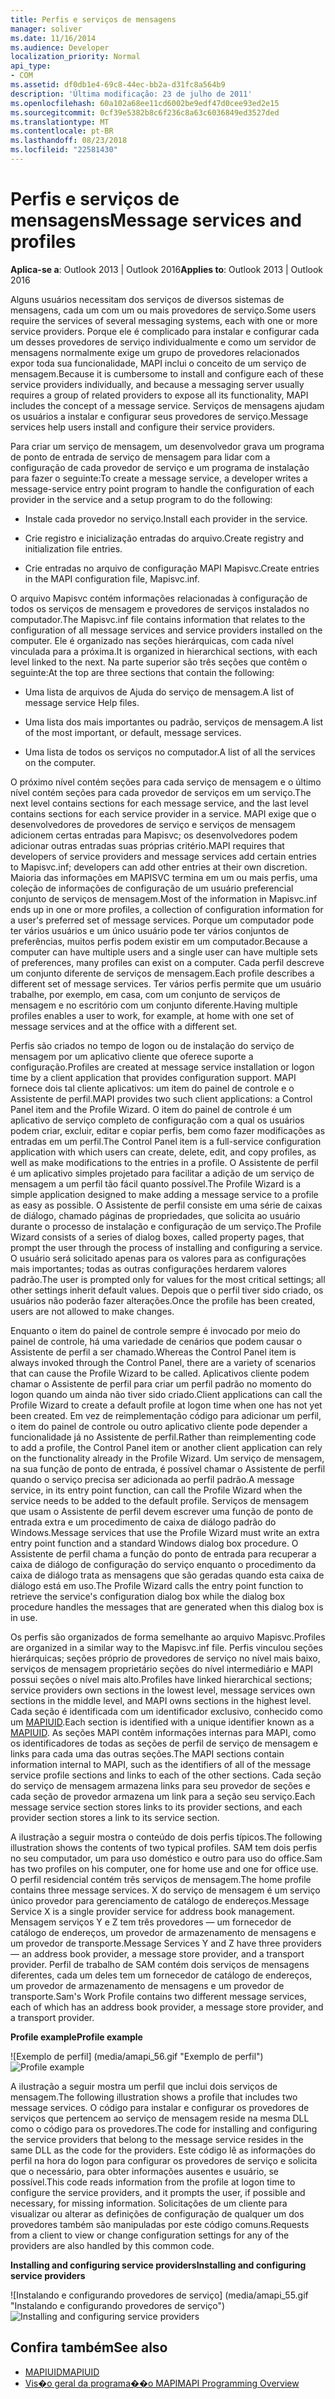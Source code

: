 ```yaml
---
title: Perfis e serviços de mensagens
manager: soliver
ms.date: 11/16/2014
ms.audience: Developer
localization_priority: Normal
api_type:
- COM
ms.assetid: df0db1e4-69c8-44ec-bb2a-d31fc8a564b9
description: 'Última modificação: 23 de julho de 2011'
ms.openlocfilehash: 60a102a68ee11cd6002be9edf47d0cee93ed2e15
ms.sourcegitcommit: 0cf39e5382b8c6f236c8a63c6036849ed3527ded
ms.translationtype: MT
ms.contentlocale: pt-BR
ms.lasthandoff: 08/23/2018
ms.locfileid: "22581430"
---
```

# <a name="message-services-and-profiles"></a><span data-ttu-id="18102-103">Perfis e serviços de mensagens</span><span class="sxs-lookup"><span data-stu-id="18102-103">Message services and profiles</span></span>
  
<span data-ttu-id="18102-104">**Aplica-se a**: Outlook 2013 | Outlook 2016</span><span class="sxs-lookup"><span data-stu-id="18102-104">**Applies to**: Outlook 2013 | Outlook 2016</span></span> 
  
<span data-ttu-id="18102-105">Alguns usuários necessitam dos serviços de diversos sistemas de mensagens, cada um com um ou mais provedores de serviço.</span><span class="sxs-lookup"><span data-stu-id="18102-105">Some users require the services of several messaging systems, each with one or more service providers.</span></span> <span data-ttu-id="18102-106">Porque ele é complicado para instalar e configurar cada um desses provedores de serviço individualmente e como um servidor de mensagens normalmente exige um grupo de provedores relacionados expor toda sua funcionalidade, MAPI inclui o conceito de um serviço de mensagem.</span><span class="sxs-lookup"><span data-stu-id="18102-106">Because it is cumbersome to install and configure each of these service providers individually, and because a messaging server usually requires a group of related providers to expose all its functionality, MAPI includes the concept of a message service.</span></span> <span data-ttu-id="18102-107">Serviços de mensagens ajudam os usuários a instalar e configurar seus provedores de serviço.</span><span class="sxs-lookup"><span data-stu-id="18102-107">Message services help users install and configure their service providers.</span></span>
  
<span data-ttu-id="18102-108">Para criar um serviço de mensagem, um desenvolvedor grava um programa de ponto de entrada de serviço de mensagem para lidar com a configuração de cada provedor de serviço e um programa de instalação para fazer o seguinte:</span><span class="sxs-lookup"><span data-stu-id="18102-108">To create a message service, a developer writes a message-service entry point program to handle the configuration of each provider in the service and a setup program to do the following:</span></span>
  
- <span data-ttu-id="18102-109">Instale cada provedor no serviço.</span><span class="sxs-lookup"><span data-stu-id="18102-109">Install each provider in the service.</span></span>
    
- <span data-ttu-id="18102-110">Crie registro e inicialização entradas do arquivo.</span><span class="sxs-lookup"><span data-stu-id="18102-110">Create registry and initialization file entries.</span></span>
    
- <span data-ttu-id="18102-111">Crie entradas no arquivo de configuração MAPI Mapisvc.</span><span class="sxs-lookup"><span data-stu-id="18102-111">Create entries in the MAPI configuration file, Mapisvc.inf.</span></span>
    
<span data-ttu-id="18102-112">O arquivo Mapisvc contém informações relacionadas à configuração de todos os serviços de mensagem e provedores de serviços instalados no computador.</span><span class="sxs-lookup"><span data-stu-id="18102-112">The Mapisvc.inf file contains information that relates to the configuration of all message services and service providers installed on the computer.</span></span> <span data-ttu-id="18102-113">Ele é organizado nas seções hierárquicas, com cada nível vinculada para a próxima.</span><span class="sxs-lookup"><span data-stu-id="18102-113">It is organized in hierarchical sections, with each level linked to the next.</span></span> <span data-ttu-id="18102-114">Na parte superior são três seções que contêm o seguinte:</span><span class="sxs-lookup"><span data-stu-id="18102-114">At the top are three sections that contain the following:</span></span> 
  
- <span data-ttu-id="18102-115">Uma lista de arquivos de Ajuda do serviço de mensagem.</span><span class="sxs-lookup"><span data-stu-id="18102-115">A list of message service Help files.</span></span>
    
- <span data-ttu-id="18102-116">Uma lista dos mais importantes ou padrão, serviços de mensagem.</span><span class="sxs-lookup"><span data-stu-id="18102-116">A list of the most important, or default, message services.</span></span>
    
- <span data-ttu-id="18102-117">Uma lista de todos os serviços no computador.</span><span class="sxs-lookup"><span data-stu-id="18102-117">A list of all the services on the computer.</span></span>
    
<span data-ttu-id="18102-118">O próximo nível contém seções para cada serviço de mensagem e o último nível contém seções para cada provedor de serviços em um serviço.</span><span class="sxs-lookup"><span data-stu-id="18102-118">The next level contains sections for each message service, and the last level contains sections for each service provider in a service.</span></span> <span data-ttu-id="18102-119">MAPI exige que o desenvolvedores de provedores de serviço e serviços de mensagem adicionem certas entradas para Mapisvc; os desenvolvedores podem adicionar outras entradas suas próprias critério.</span><span class="sxs-lookup"><span data-stu-id="18102-119">MAPI requires that developers of service providers and message services add certain entries to Mapisvc.inf; developers can add other entries at their own discretion.</span></span> <span data-ttu-id="18102-120">Maioria das informações em MAPISVC termina em um ou mais perfis, uma coleção de informações de configuração de um usuário preferencial conjunto de serviços de mensagem.</span><span class="sxs-lookup"><span data-stu-id="18102-120">Most of the information in Mapisvc.inf ends up in one or more profiles, a collection of configuration information for a user's preferred set of message services.</span></span> <span data-ttu-id="18102-121">Porque um computador pode ter vários usuários e um único usuário pode ter vários conjuntos de preferências, muitos perfis podem existir em um computador.</span><span class="sxs-lookup"><span data-stu-id="18102-121">Because a computer can have multiple users and a single user can have multiple sets of preferences, many profiles can exist on a computer.</span></span> <span data-ttu-id="18102-122">Cada perfil descreve um conjunto diferente de serviços de mensagem.</span><span class="sxs-lookup"><span data-stu-id="18102-122">Each profile describes a different set of message services.</span></span> <span data-ttu-id="18102-123">Ter vários perfis permite que um usuário trabalhe, por exemplo, em casa, com um conjunto de serviços de mensagem e no escritório com um conjunto diferente.</span><span class="sxs-lookup"><span data-stu-id="18102-123">Having multiple profiles enables a user to work, for example, at home with one set of message services and at the office with a different set.</span></span>
  
<span data-ttu-id="18102-124">Perfis são criados no tempo de logon ou de instalação do serviço de mensagem por um aplicativo cliente que oferece suporte a configuração.</span><span class="sxs-lookup"><span data-stu-id="18102-124">Profiles are created at message service installation or logon time by a client application that provides configuration support.</span></span> <span data-ttu-id="18102-125">MAPI fornece dois tal cliente aplicativos: um item do painel de controle e o Assistente de perfil.</span><span class="sxs-lookup"><span data-stu-id="18102-125">MAPI provides two such client applications: a Control Panel item and the Profile Wizard.</span></span> <span data-ttu-id="18102-126">O item do painel de controle é um aplicativo de serviço completo de configuração com a qual os usuários podem criar, excluir, editar e copiar perfis, bem como fazer modificações as entradas em um perfil.</span><span class="sxs-lookup"><span data-stu-id="18102-126">The Control Panel item is a full-service configuration application with which users can create, delete, edit, and copy profiles, as well as make modifications to the entries in a profile.</span></span> <span data-ttu-id="18102-127">O Assistente de perfil é um aplicativo simples projetado para facilitar a adição de um serviço de mensagem a um perfil tão fácil quanto possível.</span><span class="sxs-lookup"><span data-stu-id="18102-127">The Profile Wizard is a simple application designed to make adding a message service to a profile as easy as possible.</span></span> <span data-ttu-id="18102-128">O Assistente de perfil consiste em uma série de caixas de diálogo, chamado páginas de propriedades, que solicita ao usuário durante o processo de instalação e configuração de um serviço.</span><span class="sxs-lookup"><span data-stu-id="18102-128">The Profile Wizard consists of a series of dialog boxes, called property pages, that prompt the user through the process of installing and configuring a service.</span></span> <span data-ttu-id="18102-129">O usuário será solicitado apenas para os valores para as configurações mais importantes; todas as outras configurações herdarem valores padrão.</span><span class="sxs-lookup"><span data-stu-id="18102-129">The user is prompted only for values for the most critical settings; all other settings inherit default values.</span></span> <span data-ttu-id="18102-130">Depois que o perfil tiver sido criado, os usuários não poderão fazer alterações.</span><span class="sxs-lookup"><span data-stu-id="18102-130">Once the profile has been created, users are not allowed to make changes.</span></span> 
  
<span data-ttu-id="18102-131">Enquanto o item do painel de controle sempre é invocado por meio do painel de controle, há uma variedade de cenários que podem causar o Assistente de perfil a ser chamado.</span><span class="sxs-lookup"><span data-stu-id="18102-131">Whereas the Control Panel item is always invoked through the Control Panel, there are a variety of scenarios that can cause the Profile Wizard to be called.</span></span> <span data-ttu-id="18102-132">Aplicativos cliente podem chamar o Assistente de perfil para criar um perfil padrão no momento do logon quando um ainda não tiver sido criado.</span><span class="sxs-lookup"><span data-stu-id="18102-132">Client applications can call the Profile Wizard to create a default profile at logon time when one has not yet been created.</span></span> <span data-ttu-id="18102-133">Em vez de reimplementação código para adicionar um perfil, o item do painel de controle ou outro aplicativo cliente pode depender a funcionalidade já no Assistente de perfil.</span><span class="sxs-lookup"><span data-stu-id="18102-133">Rather than reimplementing code to add a profile, the Control Panel item or another client application can rely on the functionality already in the Profile Wizard.</span></span> <span data-ttu-id="18102-134">Um serviço de mensagem, na sua função de ponto de entrada, é possível chamar o Assistente de perfil quando o serviço precisa ser adicionada ao perfil padrão.</span><span class="sxs-lookup"><span data-stu-id="18102-134">A message service, in its entry point function, can call the Profile Wizard when the service needs to be added to the default profile.</span></span> <span data-ttu-id="18102-135">Serviços de mensagem que usam o Assistente de perfil devem escrever uma função de ponto de entrada extra e um procedimento de caixa de diálogo padrão do Windows.</span><span class="sxs-lookup"><span data-stu-id="18102-135">Message services that use the Profile Wizard must write an extra entry point function and a standard Windows dialog box procedure.</span></span> <span data-ttu-id="18102-136">O Assistente de perfil chama a função do ponto de entrada para recuperar a caixa de diálogo de configuração do serviço enquanto o procedimento da caixa de diálogo trata as mensagens que são geradas quando esta caixa de diálogo está em uso.</span><span class="sxs-lookup"><span data-stu-id="18102-136">The Profile Wizard calls the entry point function to retrieve the service's configuration dialog box while the dialog box procedure handles the messages that are generated when this dialog box is in use.</span></span> 
  
<span data-ttu-id="18102-137">Os perfis são organizados de forma semelhante ao arquivo Mapisvc.</span><span class="sxs-lookup"><span data-stu-id="18102-137">Profiles are organized in a similar way to the Mapisvc.inf file.</span></span> <span data-ttu-id="18102-138">Perfis vinculou seções hierárquicas; seções próprio de provedores de serviço no nível mais baixo, serviços de mensagem proprietário seções do nível intermediário e MAPI possui seções o nível mais alto.</span><span class="sxs-lookup"><span data-stu-id="18102-138">Profiles have linked hierarchical sections; service providers own sections in the lowest level, message services own sections in the middle level, and MAPI owns sections in the highest level.</span></span> <span data-ttu-id="18102-139">Cada seção é identificada com um identificador exclusivo, conhecido como um [MAPIUID](mapiuid.md).</span><span class="sxs-lookup"><span data-stu-id="18102-139">Each section is identified with a unique identifier known as a [MAPIUID](mapiuid.md).</span></span> <span data-ttu-id="18102-140">As seções MAPI contêm informações internas para MAPI, como os identificadores de todas as seções de perfil de serviço de mensagem e links para cada uma das outras seções.</span><span class="sxs-lookup"><span data-stu-id="18102-140">The MAPI sections contain information internal to MAPI, such as the identifiers of all of the message service profile sections and links to each of the other sections.</span></span> <span data-ttu-id="18102-141">Cada seção do serviço de mensagem armazena links para seu provedor de seções e cada seção de provedor armazena um link para a seção seu serviço.</span><span class="sxs-lookup"><span data-stu-id="18102-141">Each message service section stores links to its provider sections, and each provider section stores a link to its service section.</span></span> 
  
<span data-ttu-id="18102-142">A ilustração a seguir mostra o conteúdo de dois perfis típicos.</span><span class="sxs-lookup"><span data-stu-id="18102-142">The following illustration shows the contents of two typical profiles.</span></span> <span data-ttu-id="18102-143">SAM tem dois perfis no seu computador, um para uso doméstico e outro para uso do office.</span><span class="sxs-lookup"><span data-stu-id="18102-143">Sam has two profiles on his computer, one for home use and one for office use.</span></span> <span data-ttu-id="18102-144">O perfil residencial contém três serviços de mensagem.</span><span class="sxs-lookup"><span data-stu-id="18102-144">The home profile contains three message services.</span></span> <span data-ttu-id="18102-145">X do serviço de mensagem é um serviço único provedor para gerenciamento de catálogo de endereços.</span><span class="sxs-lookup"><span data-stu-id="18102-145">Message Service X is a single provider service for address book management.</span></span> <span data-ttu-id="18102-146">Mensagem serviços Y e Z tem três provedores — um fornecedor de catálogo de endereços, um provedor de armazenamento de mensagens e um provedor de transporte.</span><span class="sxs-lookup"><span data-stu-id="18102-146">Message Services Y and Z have three providers — an address book provider, a message store provider, and a transport provider.</span></span> <span data-ttu-id="18102-147">Perfil de trabalho de SAM contém dois serviços de mensagens diferentes, cada um deles tem um fornecedor de catálogo de endereços, um provedor de armazenamento de mensagens e um provedor de transporte.</span><span class="sxs-lookup"><span data-stu-id="18102-147">Sam's Work Profile contains two different message services, each of which has an address book provider, a message store provider, and a transport provider.</span></span> 
  
<span data-ttu-id="18102-148">**Profile example**</span><span class="sxs-lookup"><span data-stu-id="18102-148">**Profile example**</span></span>
  
<span data-ttu-id="18102-149">![Exemplo de perfil] (media/amapi_56.gif "Exemplo de perfil")</span><span class="sxs-lookup"><span data-stu-id="18102-149">![Profile example](media/amapi_56.gif "Profile example")</span></span>
  
<span data-ttu-id="18102-150">A ilustração a seguir mostra um perfil que inclui dois serviços de mensagem.</span><span class="sxs-lookup"><span data-stu-id="18102-150">The following illustration shows a profile that includes two message services.</span></span> <span data-ttu-id="18102-151">O código para instalar e configurar os provedores de serviços que pertencem ao serviço de mensagem reside na mesma DLL como o código para os provedores.</span><span class="sxs-lookup"><span data-stu-id="18102-151">The code for installing and configuring the service providers that belong to the message service resides in the same DLL as the code for the providers.</span></span> <span data-ttu-id="18102-152">Este código lê as informações do perfil na hora do logon para configurar os provedores de serviço e solicita que o necessário, para obter informações ausentes e usuário, se possível.</span><span class="sxs-lookup"><span data-stu-id="18102-152">This code reads information from the profile at logon time to configure the service providers, and it prompts the user, if possible and necessary, for missing information.</span></span> <span data-ttu-id="18102-153">Solicitações de um cliente para visualizar ou alterar as definições de configuração de qualquer um dos provedores também são manipuladas por este código comuns.</span><span class="sxs-lookup"><span data-stu-id="18102-153">Requests from a client to view or change configuration settings for any of the providers are also handled by this common code.</span></span>
  
<span data-ttu-id="18102-154">**Installing and configuring service providers**</span><span class="sxs-lookup"><span data-stu-id="18102-154">**Installing and configuring service providers**</span></span>
  
<span data-ttu-id="18102-155">![Instalando e configurando provedores de serviço] (media/amapi_55.gif "Instalando e configurando provedores de serviço")</span><span class="sxs-lookup"><span data-stu-id="18102-155">![Installing and configuring service providers](media/amapi_55.gif "Installing and configuring service providers")</span></span>
  
## <a name="see-also"></a><span data-ttu-id="18102-156">Confira também</span><span class="sxs-lookup"><span data-stu-id="18102-156">See also</span></span>

- [<span data-ttu-id="18102-157">MAPIUID</span><span class="sxs-lookup"><span data-stu-id="18102-157">MAPIUID</span></span>](mapiuid.md)
- [<span data-ttu-id="18102-158">Vis�o geral da programa��o MAPI</span><span class="sxs-lookup"><span data-stu-id="18102-158">MAPI Programming Overview</span></span>](mapi-programming-overview.md)

